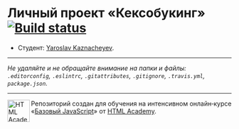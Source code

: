 # Личный проект «Кексобукинг» [![Build status][travis-image]][travis-url]

* Студент: [Yaroslav Kaznacheyev](https://up.htmlacademy.ru/javascript/10/user/121510).

---

_Не удаляйте и не обращайте внимание на папки и файлы:_<br>
_`.editorconfig`, `.eslintrc`, `.gitattributes`, `.gitignore`, `.travis.yml`, `package.json`._

---

<a href="https://htmlacademy.ru/intensive/javascript"><img align="left" width="50" height="50" title="HTML Academy" src="https://up.htmlacademy.ru/static/img/intensive/javascript/logo-for-github.svg"></a>

Репозиторий создан для обучения на интенсивном онлайн‑курсе «[Базовый JavaScript](https://htmlacademy.ru/intensive/javascript)» от [HTML Academy](https://htmlacademy.ru).

[travis-image]: https://travis-ci.org/htmlacademy-javascript/121510-keksobooking.svg?branch=master
[travis-url]: https://travis-ci.org/htmlacademy-javascript/121510-keksobooking
